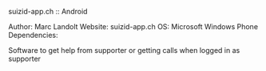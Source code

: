 suizid-app.ch ::  Android

Author: Marc Landolt
Website: suizid-app.ch
OS: Microsoft Windows Phone
Dependencies:

Software to get help from supporter or getting calls when logged in as supporter
